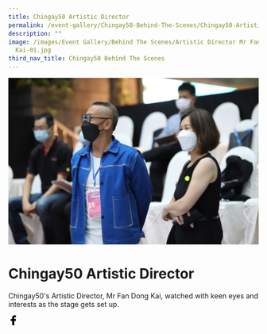 ```yaml
---
title: Chingay50 Artistic Director
permalink: /event-gallery/Chingay50-Behind-The-Scenes/Chingay50-Artistic-Director
description: ""
image: /images/Event Gallery/Behind The Scenes/Artistic Director Mr Fan Dong
  Kai-01.jpg
third_nav_title: Chingay50 Behind The Scenes
---
```


![Artistic Director Mr Fan Dong Kai](/images/Event%20Gallery/Behind%20The%20Scenes/Artistic%20Director%20Mr%20Fan%20Dong%20Kai-01.jpg)
# **Chingay50 Artistic Director**

Chingay50's Artistic Director, Mr Fan Dong Kai, watched with keen eyes and interests as the stage gets set up.

<a href="http://www.facebook.com/sharer.php?u=http://www.chingay.gov.sg/image/event-gallery/Chingay50-Artistic-Director" style="float:left;">
	<img src="/images/facebook.png" style="width:auto;height:20px;">
</a>